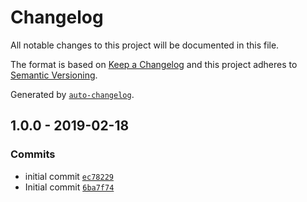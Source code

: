 # Changelog

All notable changes to this project will be documented in this file.

The format is based on [Keep a Changelog](http://keepachangelog.com/en/1.0.0/)
and this project adheres to [Semantic Versioning](http://semver.org/spec/v2.0.0.html).

Generated by [`auto-changelog`](https://github.com/CookPete/auto-changelog).

## 1.0.0 - 2019-02-18

### Commits

- initial commit [`ec78229`](https://github.com/bcomnes/bret-toolbox/commit/ec782292ba2e77f20d7308973d9453a5edf7f52b)
- Initial commit [`6ba7f74`](https://github.com/bcomnes/bret-toolbox/commit/6ba7f742578d6c49bb97a48d8712682ac1b7e24f)
